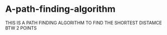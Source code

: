 # A-path-finding-algorithm
THIS IS A PATH FINDING ALGORITHM TO FIND THE SHORTEST DISTAMCE BTW 2 POINTS 
